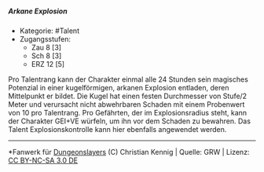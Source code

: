 <!---
Dies ist ein Fanwerk für DUNGEONSLAYERS (C) von Christian Kennig

Quellen:      [Dungeonslayers Grundregelwerk](https://dungeonslayers.net/download/Dungeonslayers4.pdf)
              [Talentbeschreibungen](https://www.f-space.de/ds4/tools-talentcards.html)
License:      [CC-BY-NC-SA 4.0](https://creativecommons.org/licenses/by-nc-sa/4.0/deed.de)
Richtlinien:  [Fanwerkrichtlinien](https://www.dungeonslayers.net/fanwerk-richtlinien/)
Autor:        Zauberlehrling
-->

  
##### Arkane Explosion  
- Kategorie: #Talent  
- Zugangsstufen:  
  - Zau 8 [3]  
  - Sch 8 [3]  
  - ERZ 12 [5]  

Pro Talentrang kann der Charakter einmal alle 24 Stunden sein magisches Potenzial in einer kugelförmigen, arkanen Explosion entladen, deren Mittelpunkt er bildet. Die Kugel hat einen festen Durchmesser von Stufe/2 Meter und verursacht nicht abwehrbaren Schaden mit einem Probenwert von 10 pro Talentrang. Pro Gefährten, der im Explosionsradius steht, kann der Charakter GEI+VE würfeln, um ihn vor dem Schaden zu bewahren. Das Talent Explosionskontrolle kann hier ebenfalls angewendet werden.


___  
*Fanwerk für [Dungeonslayers](https://www.dungeonslayers.net/) (C) Christian Kennig | Quelle: GRW | Lizenz: [CC BY-NC-SA 3.0 DE](https://creativecommons.org/licenses/by-nc-sa/3.0/de/)  